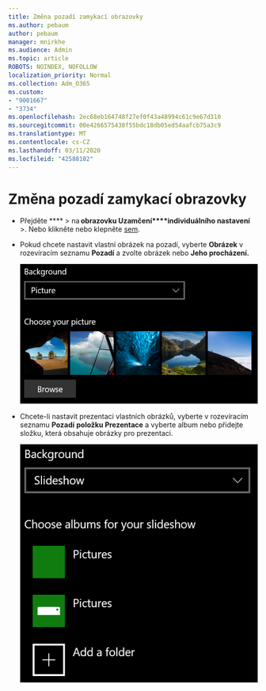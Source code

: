 ```yaml
---
title: Změna pozadí zamykací obrazovky
ms.author: pebaum
author: pebaum
manager: mnirkhe
ms.audience: Admin
ms.topic: article
ROBOTS: NOINDEX, NOFOLLOW
localization_priority: Normal
ms.collection: Adm_O365
ms.custom:
- "9001667"
- "3734"
ms.openlocfilehash: 2ec68eb164748f27ef0f43a48994c61c9e67d310
ms.sourcegitcommit: 00e4266575438f55bdc18db05ed54aafcb75a3c9
ms.translationtype: MT
ms.contentlocale: cs-CZ
ms.lasthandoff: 03/11/2020
ms.locfileid: "42588102"
---
```

# <a name="change-your-lock-screen-background"></a>Změna pozadí zamykací obrazovky

- Přejděte **** > na **obrazovku Uzamčení****individuálního nastavení** >. Nebo klikněte nebo klepněte [sem](ms-settings:lockscreen?activationSource=GetHelp).

- Pokud chcete nastavit vlastní obrázek na pozadí, vyberte **Obrázek** v rozevíracím seznamu **Pozadí** a zvolte obrázek nebo **Jeho procházení.**

  ![Nastavte vlastní obrázek na pozadí.](media/set-custom-background-pic.png)

- Chcete-li nastavit prezentaci vlastních obrázků, vyberte v rozevíracím seznamu **Pozadí** **položku Prezentace** a vyberte album nebo přidejte složku, která obsahuje obrázky pro prezentaci.

  ![Nastavte prezentaci vlastních obrázků.](media/set-up-slideshow-background.png)
